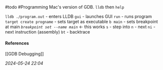 #todo #Programming 
Mac's version of GDB.
`lldb` then `help`

`lldb ./program.out` - enters LLDB
`gui` - launches GUI
`run` - runs program
`target create progname` - sets target as executable
`b main` - sets breakpoint at main
*`breakpoint set --name main`* <- this works
`s` - step into
`n` - next
`ni` - next instruction (assembly)
`bt` - backtrace
#### References
[[GDB Debugging]]

_2024-05-24 22:04_
